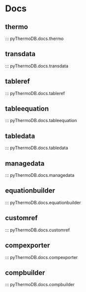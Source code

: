 # Docs

## thermo

::: pyThermoDB.docs.thermo

## transdata

::: pyThermoDB.docs.transdata

## tableref

::: pyThermoDB.docs.tableref

## tableequation

::: pyThermoDB.docs.tableequation

## tabledata

::: pyThermoDB.docs.tabledata

## managedata

::: pyThermoDB.docs.managedata

## equationbuilder

::: pyThermoDB.docs.equationbuilder

## customref

::: pyThermoDB.docs.customref

## compexporter

::: pyThermoDB.docs.compexporter

## compbuilder

::: pyThermoDB.docs.compbuilder